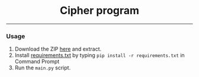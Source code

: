 <br/>
<div align="center">
  
  # Cipher program
  
</div>

--------------------------------------

### Usage


1. Download the ZIP <a href="https://github.com/ranveerDC/cipher/archive/refs/heads/main.zip">here</a> and extract.
2. Install <a href="https://github.com/ranveerDC/cipher/blob/main/requirements.txt">requirements.txt</a> by typing `pip install -r requirements.txt` in Command Prompt
3. Run the `main.py` script.
